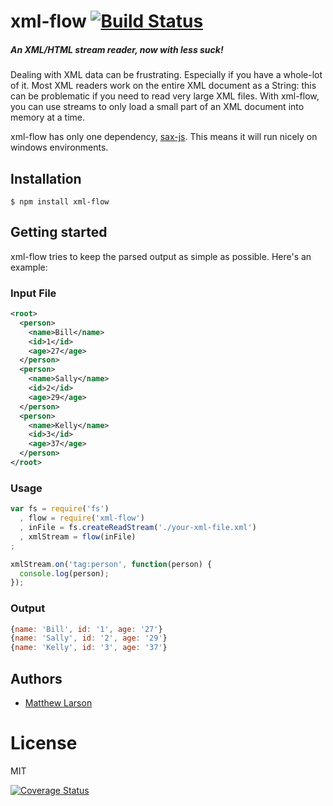 # xml-flow [![Build Status](https://travis-ci.org/matthewmatician/xml-flow.svg?branch=master)](https://travis-ci.org/matthewmatician/xml-flow)

##### An XML/HTML stream reader, now with less suck!

Dealing with XML data can be frustrating. Especially if you have a whole-lot of it. Most XML readers work on the entire XML document as a String: this can be problematic if you need to read very large XML files. With xml-flow, you can use streams to only load a small part of an XML document into memory at a time.

xml-flow has only one dependency, [sax-js](https://github.com/isaacs/sax-js). This means it will run nicely on windows environments.

## Installation

```
$ npm install xml-flow
```

## Getting started
xml-flow tries to keep the parsed output as simple as possible. Here's an example:

### Input File
```xml
<root>
  <person>
    <name>Bill</name>
    <id>1</id>
    <age>27</age>
  </person>
  <person>
    <name>Sally</name>
    <id>2</id>
    <age>29</age>
  </person>
  <person>
    <name>Kelly</name>
    <id>3</id>
    <age>37</age>
  </person>
</root>
```

### Usage
```js
var fs = require('fs')
  , flow = require('xml-flow')
  , inFile = fs.createReadStream('./your-xml-file.xml')
  , xmlStream = flow(inFile)
;

xmlStream.on('tag:person', function(person) {
  console.log(person);
});

```
### Output
```js
{name: 'Bill', id: '1', age: '27'}
{name: 'Sally', id: '2', age: '29'}
{name: 'Kelly', id: '3', age: '37'}
```

## Authors

  - [Matthew Larson](https://github.com/matthewmatician)

# License

  MIT

[npm-url]: https://npmjs.org/package/xml-flow
[![Coverage Status](https://coveralls.io/repos/matthewmatician/xml-flow/badge.svg)](https://coveralls.io/r/matthewmatician/xml-flow)
